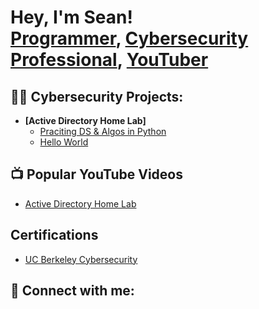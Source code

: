 <h1>Hey, I'm Sean! <br/><a href="https://github.com/arbtek">Programmer</a>, <a href="https://www.linkedin.com/in/siavashetesham/">Cybersecurity Professional</a>, <a href="https://www.youtube.com/channel/UCwSfWkgGwtarTVomBVfGqcA">YouTuber</a></h1>

<h2>👨‍💻 Cybersecurity Projects:</h2>

- <b>[Active Directory Home Lab]</b>
  - [Praciting DS & Algos in Python](https://github.com/arbtek)
  - [Hello World](https://github.com/arbtek)

<h2>📺 Popular YouTube Videos</h2>

- [Active Directory Home Lab](https://www.youtube.com/arbtek)

<h2> Certifications </h2>

- [UC Berkeley Cybersecurity](https://youtube.com/arbtek)

<h2> 🤳 Connect with me:</h2>

[tryhackme]: https://tryhackme.com/p/arbtek
[youtube]: https://www.youtube.com/channel/UCwSfWkgGwtarTVomBVfGqcA
[duolingo]: https://www.duolingo.com/profile/arbtek
[linkedin]: https://linkedin.com/in/siavashetesham/
